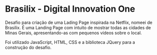 # Brasilix - Digital Innovation One

Desafio para criação de uma Lading Page inspirada na Netflix, nomeei de Brasilix. É uma Landing Page com intuito de mostrar todas as cidades de Minas Gerais, apresentando-as com 
pequenos vídeos sobre o local.

Foi utilizado JavaScript, HTML, CSS e a biblioteca JQuery para a construção do desafio.
